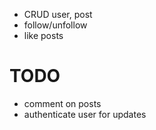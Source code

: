 - CRUD user, post
- follow/unfollow
- like posts

# TODO
- comment on posts
- authenticate user for updates